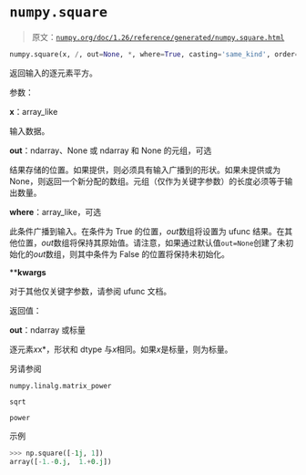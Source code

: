 # `numpy.square`

> 原文：[`numpy.org/doc/1.26/reference/generated/numpy.square.html`](https://numpy.org/doc/1.26/reference/generated/numpy.square.html)

```py
numpy.square(x, /, out=None, *, where=True, casting='same_kind', order='K', dtype=None, subok=True[, signature, extobj]) = <ufunc 'square'>
```

返回输入的逐元素平方。

参数：

**x**：array_like

输入数据。

**out**：ndarray、None 或 ndarray 和 None 的元组，可选

结果存储的位置。如果提供，则必须具有输入广播到的形状。如果未提供或为 None，则返回一个新分配的数组。元组（仅作为关键字参数）的长度必须等于输出数量。

**where**：array_like，可选

此条件广播到输入。在条件为 True 的位置，*out*数组将设置为 ufunc 结果。在其他位置，*out*数组将保持其原始值。请注意，如果通过默认值`out=None`创建了未初始化的*out*数组，则其中条件为 False 的位置将保持未初始化。

****kwargs**

对于其他仅关键字参数，请参阅 ufunc 文档。

返回值：

**out**：ndarray 或标量

逐元素*x*x*，形状和 dtype 与*x*相同。如果*x*是标量，则为标量。

另请参阅

`numpy.linalg.matrix_power`

`sqrt`

`power`

示例

```py
>>> np.square([-1j, 1])
array([-1.-0.j,  1.+0.j]) 
```
